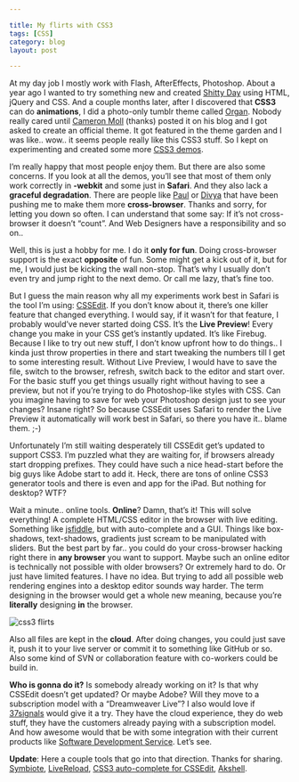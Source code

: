 ```yaml
---

title: My flirts with CSS3
tags: [CSS]
category: blog
layout: post

---
```


At my day job I mostly work with Flash, AfterEffects, Photoshop. About a year ago I wanted to try something new and created [Shitty Day](http://shittyday.simurai.com/) using HTML, jQuery and CSS. And a couple months later, after I discovered that __CSS3__ can do __animations__, I did a photo-only tumblr theme called [Organ](http://organ-theme.tumblr.com/). Nobody really cared until [Cameron Moll](http://cameronmoll.com/) (thanks) posted it on his blog and I got asked to create an official theme. It got featured in the theme garden and I was like.. wow.. it seems people really like this CSS3 stuff. So I kept on experimenting and created some more [CSS3 demos](http://simurai.com/lab/).

I’m really happy that most people enjoy them. But there are also some concerns. If you look at all the demos, you’ll see that most of them only work correctly in __-webkit__ and some just in __Safari__. And they also lack a __graceful degradation__. There are people like [Paul](http://paulirish.com/) or [Divya](http://nimbu.in/) that have been pushing me to make them more __cross-browser__. Thanks and sorry, for letting you down so often. I can understand that some say: If it’s not cross-browser it doesn’t “count”. And Web Designers have a responsibility and so on..

Well, this is just a hobby for me. I do it __only for fun__. Doing cross-browser support is the exact __opposite__ of fun. Some might get a kick out of it, but for me, I would just be kicking the wall non-stop. That’s why I usually don’t even try and jump right to the next demo. Or call me lazy, that’s fine too.

But I guess the main reason why all my experiments work best in Safari is the tool I’m using: [CSSEdit](http://macrabbit.com/cssedit/). If you don’t know about it, there’s one killer feature that changed everything. I would say, if it wasn’t for that feature, I probably would’ve never started doing CSS. It’s the __Live Preview__! Every change you make in your CSS get’s instantly updated. It’s like Firebug. Because I like to try out new stuff, I don’t know upfront how to do things.. I kinda just throw properties in there and start tweaking the numbers till I get to some interesting result. Without Live Preview, I would have to save the file, switch to the browser, refresh, switch back to the editor and start over. For the basic stuff you get things usually right without having to see a preview, but not if you’re trying to do Photoshop-like styles with CSS. Can you imagine having to save for web your Photoshop design just to see your changes? Insane right? So because CSSEdit uses Safari to render the Live Preview it automatically will work best in Safari, so there you have it.. blame them. ;-)

Unfortunately I’m still waiting desperately till CSSEdit get’s updated to support CSS3. I’m puzzled what they are waiting for, if browsers already start dropping prefixes. They could have such a nice head-start before the big guys like Adobe start to add it. Heck, there are tons of online CSS3 generator tools and there is even and app for the iPad. But nothing for desktop? WTF?

Wait a minute.. online tools. __Online__? Damn, that’s it! This will solve everything! A complete HTML/CSS editor in the browser with live editing. Something like [jsfiddle](http://jsfiddle.net/), but with auto-complete and a GUI. Things like box-shadows, text-shadows, gradients just scream to be manipulated with sliders. But the best part by far.. you could do your cross-browser hacking right there in __any browser__ you want to support. Maybe such an online editor is technically not possible with older browsers? Or extremely hard to do. Or just have limited features. I have no idea. But trying to add all possible web rendering engines into a desktop editor sounds way harder. The term designing in the browser would get a whole new meaning, because you’re __literally__ designing __in__ the browser.

![css3 flirts](/img/posts/css3-flirts.jpg)

Also all files are kept in the __cloud__. After doing changes, you could just save it, push it to your live server or commit it to something like GitHub or so. Also some kind of SVN or collaboration feature with co-workers could be build in.

__Who is gonna do it?__ Is somebody already working on it? Is that why CSSEdit doesn’t get updated? Or maybe Adobe? Will they move to a subscription model with a “Dreamweaver Live”? I also would love if [37signals](http://37signals.com/) would give it a try. They have the cloud experience, they do web stuff, they have the customers already paying with a subscription model. And how awesome would that be with some integration with their current products like <a href="https://www.ingic.ae/software-development/">Software Development Service</a>. Let’s see.

__Update__: Here a couple tools that go into that direction. Thanks for sharing. [Symbiote](http://symbiote.heroku.com/), [LiveReload](http://github.com/mockko/livereload), [CSS3 auto-complete for CSSEdit](http://notes.jessedodds.com/post/613046962), [Akshell](http://www.akshell.com/ide/).
